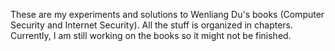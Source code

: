 These are my experiments and solutions to Wenliang Du's books (Computer Security and Internet Security). All the stuff is organized in chapters. Currently, I am still working on the books so it might not be finished.

